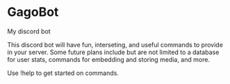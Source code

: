 # GagoBot
My discord bot

This discord bot will have fun, interseting, and useful commands to provide in your server. Some future plans include but are not limited to a database for user stats, commands for embedding and storing media, and more.

Use !help to get started on commands.